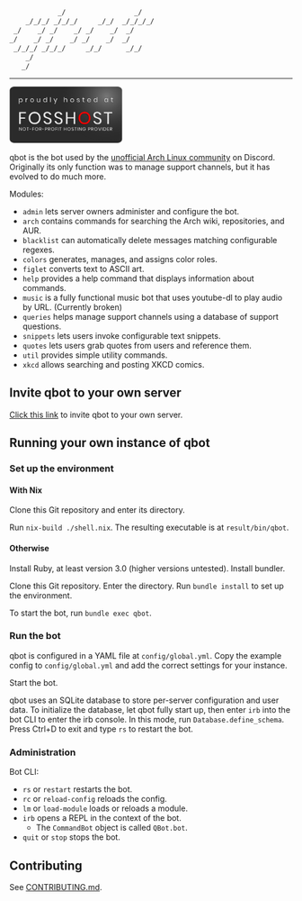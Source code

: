 
                _/                 _/
        _/_/_/ _/_/_/     _/_/  _/_/_/_/
     _/    _/ _/    _/ _/    _/  _/
    _/    _/ _/    _/ _/    _/  _/
     _/_/_/ _/_/_/     _/_/      _/_/
        _/
       _/

---

<a href="https://fosshost.org"><img src="lib/resources/fosshost.org_Host_Dark.png" height="100px" alt="Hosted on Fosshost"/></a>

qbot is the bot used by the [unofficial Arch Linux community][1] on Discord.
Originally its only function was to manage support channels, but it has evolved
to do much more.

Modules:
- `admin` lets server owners administer and configure the bot.
- `arch` contains commands for searching the Arch wiki, repositories, and AUR.
- `blacklist` can automatically delete messages matching configurable regexes.
- `colors` generates, manages, and assigns color roles.
- `figlet` converts text to ASCII art.
- `help` provides a help command that displays information about commands.
- `music` is a fully functional music bot that uses youtube-dl to play audio
  by URL. (Currently broken)
- `queries` helps manage support channels using a database of support questions.
- `snippets` lets users invoke configurable text snippets.
- `quotes` lets users grab quotes from users and reference them.
- `util` provides simple utility commands.
- `xkcd` allows searching and posting XKCD comics.

## Invite qbot to your own server

[Click this link](https://discord.com/oauth2/authorize?client_id=660591224482168842&permissions=339078224&scope=bot) to invite qbot to your own server.

## Running your own instance of qbot

### Set up the environment

#### With Nix

Clone this Git repository and enter its directory.

Run `nix-build ./shell.nix`. The resulting executable is at `result/bin/qbot`.

#### Otherwise

Install Ruby, at least version 3.0 (higher versions untested). Install bundler.

Clone this Git repository. Enter the directory. Run `bundle install` to set up
the environment.

To start the bot, run `bundle exec qbot`.

### Run the bot

qbot is configured in a YAML file at `config/global.yml`. Copy the example
config to `config/global.yml` and add the correct settings for your instance.

Start the bot.

qbot uses an SQLite database to store per-server configuration and user data.
To initialize the database, let qbot fully start up, then enter `irb` into the
bot CLI to enter the irb console. In this mode, run `Database.define_schema`.
Press Ctrl+D to exit and type `rs` to restart the bot.

### Administration

Bot CLI:

- `rs` or `restart` restarts the bot.
- `rc` or `reload-config` reloads the config.
- `lm` or `load-module` loads or reloads a module.
- `irb` opens a REPL in the context of the bot.
  - The `CommandBot` object is called `QBot.bot`.
- `quit` or `stop` stops the bot.

## Contributing

See [CONTRIBUTING.md](CONTRIBUTING.md).

[1]: https://discord.gg/3m6dbPR
